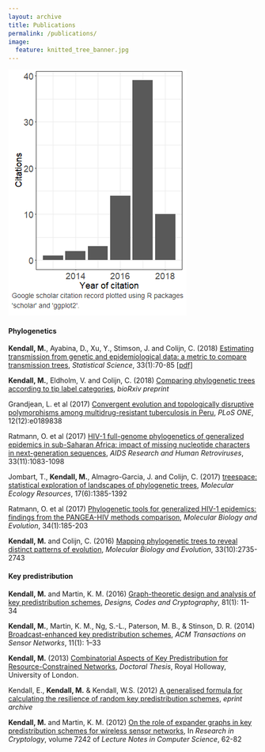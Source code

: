 ```yaml
---
layout: archive
title: Publications
permalink: /publications/
image:
  feature: knitted_tree_banner.jpg
---
```


<img src="/images/google-scholar-citations-chart.png" class="image-right" alt="">

#### Phylogenetics

**Kendall, M.**, Ayabina, D., Xu, Y., Stimson, J. and Colijn, C. (2018) [Estimating transmission from genetic and epidemiological data: a metric to compare transmission trees](http://dx.doi.org/10.1214/17-STS637), *Statistical Science*, 33(1):70-85 <i class="fa fa-file-pdf"></i> <a href="https://michellekendall.github.io/papers/SS2018.pdf" target="_blank">  [pdf]</a>
<span data-badge-popover="bottom" data-badge-type="2" data-arxiv-id='1609.09051' data-hide-no-mentions="true" class="altmetric-embed"></span>
<span data-badge-popover="bottom" data-badge-type="2" data-doi="10.1214/17-STS637" data-hide-no-mentions="true" class="altmetric-embed"></span> 

**Kendall, M.**, Eldholm, V. and Colijn, C. (2018) [Comparing phylogenetic trees according to tip label categories](https://doi.org/10.1101/251710), *bioRxiv preprint*
<div data-badge-popover="bottom" data-badge-type="2" data-doi="10.1101/251710" data-hide-no-mentions="true" class="altmetric-embed"></div> 

Grandjean, L. et al (2017) [Convergent evolution and topologically disruptive polymorphisms among multidrug-resistant tuberculosis in Peru](https://doi.org/10.1371/journal.pone.0189838), *PLoS ONE*, 12(12):e0189838
<div data-badge-popover="bottom" data-badge-type="2" data-doi="10.1371/journal.pone.0189838" data-hide-no-mentions="true" class="altmetric-embed"></div> 

Ratmann, O. et al (2017) [HIV-1 full-genome phylogenetics of generalized epidemics in sub-Saharan Africa: impact of missing nucleotide characters in next-generation sequences](https://doi.org/10.1089/aid.2017.0061), *AIDS Research and Human Retroviruses*, 33(11):1083-1098
<div data-badge-popover="bottom" data-badge-type="2" data-doi="10.1089/aid.2017.0061" data-hide-no-mentions="true" class="altmetric-embed"></div> 

Jombart, T., **Kendall, M.**, Almagro-Garcia, J. and Colijn, C. (2017) [treespace: statistical exploration of landscapes of phylogenetic trees](http://doi.wiley.com/10.1111/1755-0998.12676), *Molecular Ecology Resources*, 17(6):1385-1392
<div data-badge-popover="bottom" data-badge-type="2" data-doi="10.1111/1755-0998.12676" data-hide-no-mentions="true" class="altmetric-embed"></div> 

Ratmann, O. et al (2017) [Phylogenetic tools for generalized HIV-1 epidemics: findings from the PANGEA-HIV methods comparison](https://doi.org/10.1093/molbev/msw217), *Molecular Biology and Evolution*, 34(1):185-203
<div data-badge-popover="bottom" data-badge-type="2" data-doi="10.1093/molbev/msw217" data-hide-no-mentions="true" class="altmetric-embed"></div> 

**Kendall, M.** and Colijn, C. (2016) [Mapping phylogenetic trees to reveal distinct patterns of evolution](https://doi.org/10.1093/molbev/msw124), *Molecular Biology and Evolution*, 33(10):2735-2743
<div data-badge-popover="bottom" data-badge-type="2" data-doi="10.1093/molbev/msw124" data-hide-no-mentions="true" class="altmetric-embed"></div> 

#### Key predistribution

**Kendall, M.** and Martin, K. M. (2016) [Graph-theoretic design and analysis of key predistribution schemes](http://link.springer.com/article/10.1007/s10623-015-0124-0), *Designs, Codes and Cryptography*, 81(1): 11-34

**Kendall, M.**, Martin, K. M., Ng, S.-L., Paterson, M. B., & Stinson, D. R. (2014) [Broadcast-enhanced key predistribution schemes](http://dl.acm.org/citation.cfm?id=2629661), *ACM Transactions on Sensor Networks*, 11(1): 1–33


**Kendall, M.** (2013) [Combinatorial Aspects of Key Predistribution for Resource-Constrained Networks](https://pure.royalholloway.ac.uk/portal/en/publications/combinatorial-aspects-of-key-predistribution-for-resourceconstrained-networks(fca201c4-8a84-4b8f-bd1a-be8851e78d1d).html), *Doctoral Thesis*, Royal Holloway, University of London.

Kendall, E., **Kendall, M.** & Kendall, W.S. (2012) [A generalised formula for calculating the resilience of random key predistribution schemes](http://eprint.iacr.org/2012/426), *eprint archive*

**Kendall, M.** and Martin, K. M. (2012) [On the role of expander graphs in key predistribution schemes for wireless sensor networks](http://link.springer.com/chapter/10.1007%2F978-3-642-34159-5_5), In *Research in Cryptology*, volume 7242 of *Lecture Notes in Computer Science*, 62-82
